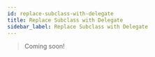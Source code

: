 ```yaml
---
id: replace-subclass-with-delegate
title: Replace Subclass with Delegate
sidebar_label: Replace Subclass with Delegate
---
```


> Coming soon!
